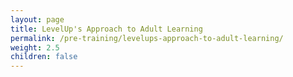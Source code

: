 ```yaml
---
layout: page
title: LevelUp's Approach to Adult Learning
permalink: /pre-training/levelups-approach-to-adult-learning/
weight: 2.5
children: false
---
```

